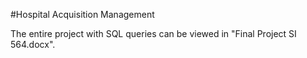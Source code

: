 #Hospital Acquisition Management

The entire project with SQL queries can be viewed in "Final Project SI 564.docx". 

